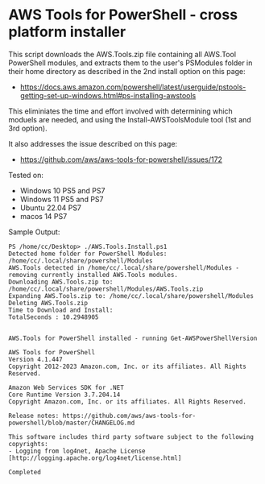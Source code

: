 # AWS Tools for PowerShell - cross platform installer
This script downloads the AWS.Tools.zip file containing all AWS.Tool PowerShell modules, 
and extracts them to the user's PSModules folder in their home directory as described in the 2nd install option on this page:
* https://docs.aws.amazon.com/powershell/latest/userguide/pstools-getting-set-up-windows.html#ps-installing-awstools

This eliminiates the time and effort involved with determining which moduels are needed, and using the Install-AWSToolsModule tool (1st and 3rd option).

It also addresses the issue described on this page:
* https://github.com/aws/aws-tools-for-powershell/issues/172


Tested on:
* Windows 10 PS5 and PS7
* Windows 11 PS5 and PS7
* Ubuntu 22.04 PS7
* macos 14 PS7


Sample Output:
```
PS /home/cc/Desktop> ./AWS.Tools.Install.ps1
Detected home folder for PowerShell Modules: /home/cc/.local/share/powershell/Modules
AWS.Tools detected in /home/cc/.local/share/powershell/Modules - removing currently installed AWS.Tools modules.
Downloading AWS.Tools.zip to: /home/cc/.local/share/powershell/Modules/AWS.Tools.zip
Expanding AWS.Tools.zip to: /home/cc/.local/share/powershell/Modules
Deleting AWS.Tools.zip                                                                                                  
Time to Download and Install: 
TotalSeconds : 10.2948905


AWS.Tools for PowerShell installed - running Get-AWSPowerShellVersion 

AWS Tools for PowerShell
Version 4.1.447
Copyright 2012-2023 Amazon.com, Inc. or its affiliates. All Rights Reserved.

Amazon Web Services SDK for .NET
Core Runtime Version 3.7.204.14
Copyright Amazon.com, Inc. or its affiliates. All Rights Reserved.

Release notes: https://github.com/aws/aws-tools-for-powershell/blob/master/CHANGELOG.md

This software includes third party software subject to the following copyrights:
- Logging from log4net, Apache License
[http://logging.apache.org/log4net/license.html]

Completed
```

